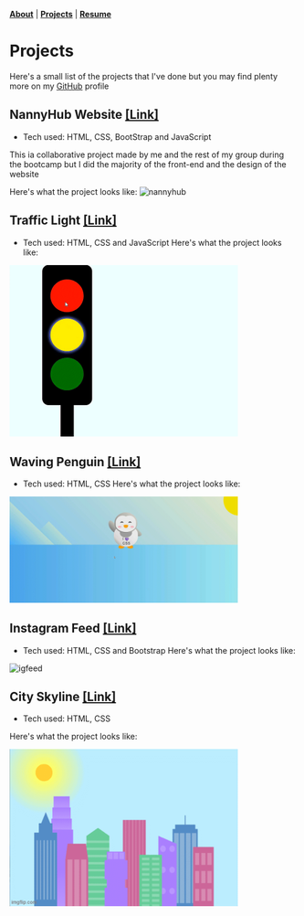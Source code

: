 <b>[About](./about.html)</b> | <b>[Projects](./projects.html)</b> | <b>[Resume](./resume.html)</b>

# Projects

 >
 >
Here's a small list of the projects that I've done but you may find plenty more on my <a href="https://github.com/MaiCodes-exe"> GitHub</a> profile


<section></section>

## NannyHub Website <a href="https://github.com/nannyhub/NannysHub">[Link]</a>
* Tech used: HTML, CSS, BootStrap and JavaScript
<p>This ia collaborative project made by me and the rest of my group during the bootcamp but I did the majority of the front-end and the design of the website</p>
Here's what the project looks like:

<img alt="nannyhub" src="nannyhub.gif"  width="500"/> 

<section></section>


## Traffic Light <a href="https://github.com/MaiCodes-exe/trafficlightJSX">[Link]</a>
* Tech used: HTML, CSS and JavaScript
Here's what the project looks like:

<img alt="light" src="light.gif"  width="400"/> 


<section></section>

## Waving Penguin <a href="https://github.com/MaiCodes-exe/wavingPenguin">[Link]</a>
* Tech used: HTML, CSS
Here's what the project looks like:

<img alt="penguin" src="penguin.gif"  width="400"/> 


<section></section>

## Instagram Feed <a href="https://github.com/MaiCodes-exe/BootstrapInstagramFeed">[Link]</a>
* Tech used: HTML, CSS and Bootstrap
Here's what the project looks like:

<img alt="igfeed" src="photofeed.gif"  width="400"/> 


<section></section>

## City Skyline <a href="https://github.com/MaiCodes-exe/CitySkyline">[Link]</a>
* Tech used: HTML, CSS

Here's what the project looks like:

<img alt="Skyline Project" src="7b0pyu.gif"  width="400"/> 
